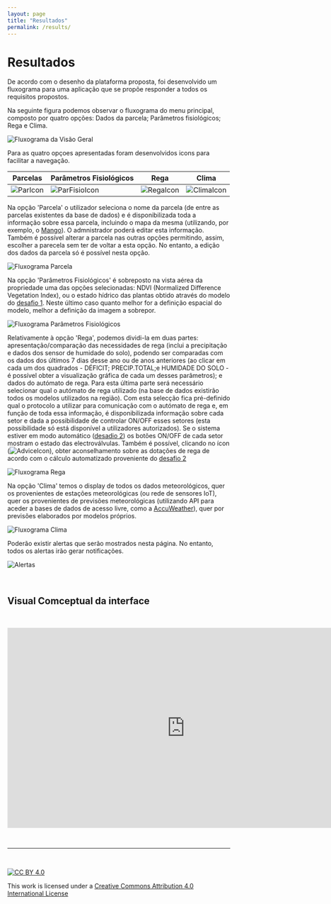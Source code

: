 ```yaml
---
layout: page
title: "Resultados"
permalink: /results/
---
```


# Resultados

De acordo com o desenho da plataforma proposta, foi desenvolvido um fluxograma para uma aplicação que se propõe responder a todos os requisitos propostos.

Na seguinte figura podemos observar o fluxograma do menu principal, composto por quatro opções: Dados da parcela; Parâmetros fisiológicos; Rega e Clima.

![Fluxograma da Visão Geral](https://i.imgur.com/F48kZtI.png)

Para as quatro opçoes apresentadas foram desenvolvidos icons para facilitar a navegação.

| Parcelas | Parâmetros Fisiológicos | Rega | Clima |
| --- | --- | --- | --- |
|![ParIcon](https://i.imgur.com/IQ77J0X.png) | ![ParFisioIcon](https://i.imgur.com/juFDEdR.png) | ![RegaIcon](https://i.imgur.com/ciiqsqO.png) | ![ClimaIcon](https://i.imgur.com/bgtwUUu.png) |

Na opção 'Parcela' o utilizador seleciona o nome da parcela (de entre as parcelas existentes da base de dados) e é disponibilizada toda a informação sobre essa parcela, incluindo o mapa da mesma (utilizando, por exemplo, o [Mango](https://mangomap.com/)). O admnistrador poderá editar esta informação. Também é possível alterar a parcela nas outras opções permitindo, assim, escolher a parecela sem ter de voltar a esta opção. No entanto, a edição dos dados da parcela só é possível nesta opção.

![Fluxograma Parcela](https://i.imgur.com/O2v1Vbd.png)

Na opção 'Parâmetros Fisiológicos' é sobreposto na vista aérea da propriedade uma das opções selecionadas: NDVI (Normalized Difference Vegetation Index), ou o estado hídrico das plantas obtido através do modelo do [desafio 1](https://hackathondouroporto2021-01.readthedocs.io/). Neste último caso quanto melhor for a definição espacial do modelo, melhor a definição da imagem a sobrepor. 

![Fluxograma Parâmetros Fisiológicos](https://i.imgur.com/DF9G38D.png)

Relativamente à opção 'Rega', podemos dividi-la em duas partes: apresentação/comparação das necessidades de rega (inclui a precipitação e dados dos sensor de humidade do solo), podendo ser comparadas com os dados dos últimos 7 dias desse ano ou de anos anteriores (ao clicar em cada um dos quadrados - DÉFICIT; PRECIP.TOTAL;e HUMIDADE DO SOLO - é possível obter a visualização gráfica de cada um desses parâmetros); e dados do autómato de rega.  Para esta última parte será necessário selecionar qual o autómato de rega utilizado (na base de dados existirão todos os modelos utilizados na região). Com esta selecção fica pré-definido qual o protocolo a utilizar para comunicação com o autómato de rega e, em função de toda essa informação, é disponibilizada informação sobre cada setor e dada a possibilidade de controlar ON/OFF esses setores (esta possibilidade só está disponível a utilizadores autorizados). Se o sistema estiver em modo automático ([desadio 2](https://hackathondouroporto2021-02.readthedocs.io/)) os botões ON/OFF de cada setor mostram o estado das electroválvulas. Também é possível, clicando no ícon (![AdviceIcon](https://i.imgur.com/spUaFdn.png)), obter aconselhamento sobre as dotações de rega de acordo com o cálculo automatizado proveniente do [desafio 2](https://hackathondouroporto2021-02.readthedocs.io/)

![Fluxograma Rega](https://i.imgur.com/Zfy71a2.png)

Na opção 'Clima' temos o display de todos os dados meteorológicos, quer os provenientes de estações meteorológicas (ou rede de sensores IoT), quer os provenientes de previsões meteorológicas (utilizando API para aceder a bases de dados de acesso livre, como a [AccuWeather](https://www.accuweather.com/)), quer por previsões elaborados por modelos próprios.

![Fluxograma Clima](https://i.imgur.com/ziHtLmI.png)

Poderão existir alertas que serão mostrados nesta página. No entanto, todos os alertas irão gerar notificações.

![Alertas](https://i.imgur.com/3d5TSLC.png)


&nbsp;

## Visual Comceptual da interface

&nbsp;

<iframe style="border: 1px solid rgba(0, 0, 0, 0.1);" width="800" height="450" src="https://www.figma.com/embed?embed_host=share&url=https%3A%2F%2Fwww.figma.com%2Fproto%2FDSG2WGqZGj0TvUzwA75JST%2FLayer1%3Fpage-id%3D0%253A1%26node-id%3D2%253A3%26viewport%3D241%252C48%252C0.5%26scaling%3Dscale-down%26starting-point-node-id%3D2%253A3" allowfullscreen></iframe>


&nbsp;

*** 

&nbsp;

[![CC BY 4.0](https://i.creativecommons.org/l/by/4.0/88x31.png)](http://creativecommons.org/licenses/by/4.0/)

This work is licensed under a [Creative Commons Attribution 4.0 International License](http://creativecommons.org/licenses/by/4.0/)
